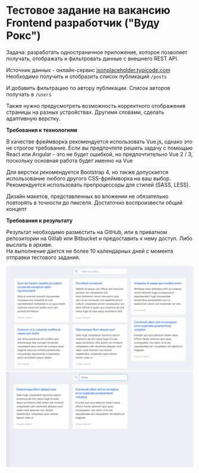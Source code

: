 # Тестовое задание на вакансию Frontend разработчик ("Вуду Рокс")

Задача: разработать одностраничное приложение, которое позволяет получать,  отображать и фильтровать данные с внешнего REST API. 

Источник данных - онлайн-сервис [jsonplaceholder.typicode.com](https://jsonplaceholder.typicode.com)
Необходимо получить и отобразить список публикаций `/posts`


И добавить фильтрацию по автору публикации. Список авторов получать в `/users`



Также нужно предусмотреть возможность корректного отображения страницы на разных устройствах. Другими словами, сделать адаптивную верстку.

**Требования к технологиям**

В качестве фреймворка рекомендуется использовать Vue.js, однако это не строгое требование. Если вы предпочтете решить задачу с помощью React или Angular - это не будет ошибкой, но предпочтительно Vue 2 / 3, поскольку основная работа будет именно на Vue

Для верстки рекомендуется Bootstrap 4, но также допускается использование любого другого CSS-фреймворка на ваш выбор. Рекомендуется использовать препроцессоры для стилей (SASS, LESS).

Дизайн макетов, представленных во вложении не обязательно повторять в точности до пикселя. Достаточно воспроизвести общий концепт

**Требования к результату**

Результат необходимо разместить на GitHub, или в приватном репозитории на Gitlab или Bitbucket и предоставить к нему доступ. Либо выслать в архиве.  
На выполнение дается не более 10 календарных дней с момента отправки тестового задания.

<img width="617" alt="Картинка 1" src="./src/img/Картинка 1.png">

<img width="617" alt="Картинка 2" src="./src/img/Картинка 2.png">
